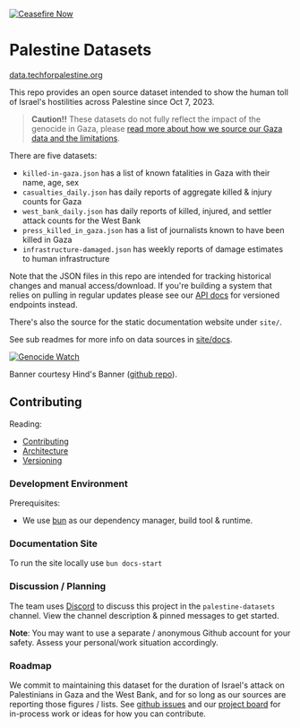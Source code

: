 [![Ceasefire Now](https://badge.techforpalestine.org/default)](https://techforpalestine.org/learn-more)

# Palestine Datasets

[data.techforpalestine.org](https://data.techforpalestine.org)

This repo provides an open source dataset intended to show the human toll of Israel's hostilities across Palestine since Oct 7, 2023.

> **Caution!!** These datasets do not fully reflect the impact of the genocide in Gaza, please [read more about how we source our Gaza data and the limitations](https://data.techforpalestine.org/updates/gaza-ministry-casualty-context/).

There are five datasets:

- `killed-in-gaza.json` has a list of known fatalities in Gaza with their name, age, sex
- `casualties_daily.json` has daily reports of aggregate killed & injury counts for Gaza
- `west_bank_daily.json` has daily reports of killed, injured, and settler attack counts for the West Bank
- `press_killed_in_gaza.json` has a list of journalists known to have been killed in Gaza
- `infrastructure-damaged.json` has weekly reports of damage estimates to human infrastructure

Note that the JSON files in this repo are intended for tracking historical changes and manual access/download. If you're building a system that relies on pulling in regular updates please see our [API docs](https://data.techforpalestine.org/docs/datasets/) for versioned endpoints instead.

There's also the source for the static documentation website under `site/`.

See sub readmes for more info on data sources in [site/docs](site/docs).

[![Genocide Watch](https://hinds-banner.vercel.app/genocide-watch?variant=classic)](https://www.pcrf.net/)

Banner courtesy Hind's Banner ([github repo](https://github.com/alvii147/hinds-banner)).

## Contributing

Reading:

- [Contributing](https://data.techforpalestine.org/docs/guides/contributing)
- [Architecture](https://data.techforpalestine.org/docs/guides/architecture)
- [Versioning](https://data.techforpalestine.org/docs/guides/versioning)

### Development Environment

Prerequisites:

- We use [bun](https://bun.sh) as our dependency manager, build tool & runtime.

### Documentation Site

To run the site locally use `bun docs-start`

### Discussion / Planning

The team uses [Discord](https://techforpalestine.org/get-involved/) to discuss this project in the `palestine-datasets` channel. View the channel description & pinned messages to get started.

**Note**: You may want to use a separate / anonymous Github account for your safety. Assess your personal/work situation accordingly.

### Roadmap

We commit to maintaining this dataset for the duration of Israel's attack on Palestinians in Gaza and the West Bank, and for so long as our sources are reporting those figures / lists. See [github issues](https://github.com/TechForPalestine/palestine-datasets/issues) and our [project board](https://github.com/orgs/TechForPalestine/projects/4) for in-process work or ideas for how you can contribute.
